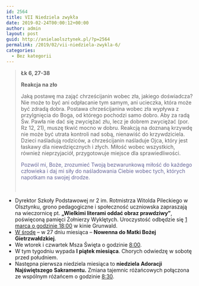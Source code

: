 ```yaml
---
id: 2564
title: VII Niedziela zwykła
date: 2019-02-24T00:00:12+00:00
author: admin
layout: post
guid: http://anielaolsztynek.pl/?p=2564
permalink: /2019/02/vii-niedziela-zwykla-6/
categories:
  - Bez kategorii
---
```

> **Łk 6, 27-38**
> 
> **Reakcja na zło**
> 
> Jaką postawę ma zająć chrześcijanin wobec zła, jakiego doświadcza? Nie może to być ani odpłacanie tym samym, ani ucieczka, która może być zdradą dobra. Postawa chrześcijanina wobec zła wypływa z przylgnięcia do Boga, od którego pochodzi samo dobro. Aby za radą Św. Pawła nie dać się zwyciężać złu, lecz je dobrem zwyciężać (por. Rz 12, 21), muszę tkwić mocno w dobru. Reakcją na doznaną krzywdę nie może być utrata kontroli nad sobą, nienawiść do krzywdziciela. Dzieci naśladują rodziców, a chrześcijanin naśladuje Ojca, który jest łaskawy dla niewdzięcznych i złych. Miłość wobec wszystkich, również nieprzyjaciół, przygotowuje miejsce dla sprawiedliwości.
> 
> <span style="color: #666699;">Pozwól mi, Boże, zrozumieć Twoją bezwarunkową miłość do każdego człowieka i daj mi siły do naśladowania Ciebie wobec tych, których napotkam na swojej drodze.</span>
> 
> &nbsp;

  * Dyrektor Szkoły Podstawowej nr 2 im. Rotmistrza Witolda Pileckiego w Olsztynku, grono pedagogiczne i społeczność uczniowska zapraszają na wieczornicę pt. **&#8222;Wielkimi literami oddać obraz prawdziwy&#8221;**, poświęconą pamięci Żołnierzy Wyklętych. Uroczystość odbędzie się <span style="text-decoration: underline;">1 marca o godzinie 18:00</span> w kinie Grunwald.
  * <span style="text-decoration: underline;">W środę</span> &#8211; w 27 dniu miesiąca &#8211; **Nowenna do Matki Bożej Gietrzwałdzkiej**.
  * We wtorek i czwartek Msza Święta o godzinie <span style="text-decoration: underline;">8:00</span>.
  * W tym tygodniu wypada **I piątek miesiąca**. Chorych odwiedzę w sobotę przed południem.
  * Następna pierwsza niedziela miesiąca to **niedziela** **Adoracji Najświętszego** **Sakramentu.** Zmiana tajemnic różańcowych połączona ze wspólnym różańcem o godzinie <span style="text-decoration: underline;">8:30</span>.